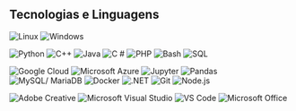 ## Tecnologias e Linguagens

![Linux](https://img.shields.io/endpoint?url=https://github.com/JorgeMGuimaraes/JorgeMGuimaraes/shields/Linux.json) ![Windows](https://img.shields.io/endpoint?url=https://github.com/JorgeMGuimaraes/JorgeMGuimaraes/shields/windows.json) 

![Python](https://img.shields.io/endpoint?url=https://github.com/JorgeMGuimaraes/JorgeMGuimaraes/shields/python.json) ![C++](https://img.shields.io/endpoint?url=https://github.com/JorgeMGuimaraes/JorgeMGuimaraes/shields/cplusplus.json) ![Java](https://img.shields.io/endpoint?url=https://github.com/JorgeMGuimaraes/JorgeMGuimaraes/shields/java.json) ![C #](https://img.shields.io/endpoint?url=https://github.com/JorgeMGuimaraes/JorgeMGuimaraes/shields/csharp.json) ![PHP](https://img.shields.io/endpoint?url=https://github.com/JorgeMGuimaraes/JorgeMGuimaraes/shields/php.json) ![Bash](https://img.shields.io/endpoint?url=https://github.com/JorgeMGuimaraes/JorgeMGuimaraes/shields/gnubash.json) ![SQL](https://img.shields.io/endpoint?url=https://github.com/JorgeMGuimaraes/JorgeMGuimaraes/shields/postgresql.json) 

![Google Cloud](https://img.shields.io/endpoint?url=https://github.com/JorgeMGuimaraes/JorgeMGuimaraes/shields/googlecloud.json) ![Microsoft Azure](https://img.shields.io/endpoint?url=https://github.com/JorgeMGuimaraes/JorgeMGuimaraes/shields/microsoftazure.json) ![Jupyter](https://img.shields.io/endpoint?url=https://github.com/JorgeMGuimaraes/JorgeMGuimaraes/shields/jupyter.json) ![Pandas](https://img.shields.io/endpoint?url=https://github.com/JorgeMGuimaraes/JorgeMGuimaraes/shields/pandas.json) ![MySQL/ MariaDB](https://img.shields.io/endpoint?url=https://github.com/JorgeMGuimaraes/JorgeMGuimaraes/shields/mariadb.json) ![Docker](https://img.shields.io/endpoint?url=https://github.com/JorgeMGuimaraes/JorgeMGuimaraes/shields/docker.json) ![.NET](https://img.shields.io/endpoint?url=https://github.com/JorgeMGuimaraes/JorgeMGuimaraes/shields/dot-net.json) ![Git](https://img.shields.io/endpoint?url=https://github.com/JorgeMGuimaraes/JorgeMGuimaraes/shields/git.json) ![Node.js](https://img.shields.io/endpoint?url=https://github.com/JorgeMGuimaraes/JorgeMGuimaraes/shields/node-dot-js.json) 

![Adobe Creative](https://img.shields.io/endpoint?url=https://github.com/JorgeMGuimaraes/JorgeMGuimaraes/shields/adobecreativecloud.json) ![Microsoft Visual Studio](https://img.shields.io/endpoint?url=https://github.com/JorgeMGuimaraes/JorgeMGuimaraes/shields/visualstudio.json) ![VS Code](https://img.shields.io/endpoint?url=https://github.com/JorgeMGuimaraes/JorgeMGuimaraes/shields/visualstudiocode.json) ![Microsoft Office](https://img.shields.io/endpoint?url=https://github.com/JorgeMGuimaraes/JorgeMGuimaraes/shields/microsoftoffice.json) 